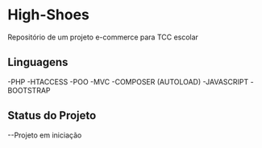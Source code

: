 # High-Shoes
Repositório de um projeto e-commerce para TCC escolar

## Linguagens
-PHP
  -HTACCESS
  -POO
  -MVC
  -COMPOSER (AUTOLOAD)
-JAVASCRIPT
 -BOOTSTRAP

## Status do Projeto
--Projeto em iniciação


